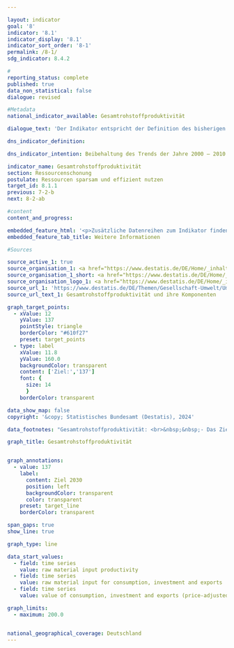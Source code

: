 ```yaml
---

layout: indicator        
goal: '8'        
indicator: '8.1'        
indicator_display: '8.1'        
indicator_sort_order: '8-1'        
permalink: /8-1/        
sdg_indicator: 8.4.2        

#
reporting_status: complete        
published: true        
data_non_statistical: false        
dialogue: revised

#Metadata        
national_indicator_available: Gesamtrohstoffproduktivität        

dialogue_text: 'Der Indikator entspricht der Definition des bisherigen Indikators 8.1, mit dem Unterschied, dass die Zeitreihe des hier vorgeschlagenen Indikators 2010 beginnt (statt bisher 2000). Die Daten des Indika-tors sind entsprechend auf das Basisjahr 2010 normiert (2010=100).<br>Begründung: Die Angaben zum Rohstoffeinsatz (Nenner des Indikators) wurden vor 2010 nur zu wenigen Berichtsjahren per Modellrechnung ermittelt und für die übrigen Jahre vor 2010 interpoliert. Zudem beruhen die Angaben vor 2010 auf einem Rechenmodell das mittlerweile methodisch und technisch überarbeitet wurde, weshalb methodische Verbesserungen in den Daten vor 2010 nicht mehr umgesetzt werden können.'

dns_indicator_definition:        

dns_indicator_intention: Beibehaltung des Trends der Jahre 2000 – 2010 bis 2030        

indicator_name: Gesamtrohstoffproduktivität        
section: Ressourcenschonung        
postulate: Ressourcen sparsam und effizient nutzen        
target_id: 8.1.1        
previous: 7-2-b        
next: 8-2-ab        

#content         
content_and_progress:         

embedded_feature_html: '<p>Zusätzliche Datenreihen zum Indikator finden Sie <a href="https://dns-indikatoren.de/public/AddInfos/de/8_1.pdf" target="_blank" >hier</a>.</p><br><small>Hinweis: PDF-Dokumente können Sie sich (je nach Browsereinstellung) direkt in Ihrem Browser anzeigen lassen oder Sie laden das PDF-Dokument herunter und öffnen es mit einem PDF-Reader Ihrer Wahl. Eine Anleitung wie Sie für ausgewählte Browser die entsprechende Einstellung ändern können, finden Sie <a href="https://dns-indikatoren.de/guidance/">hier</a>.</small>'
embedded_feature_tab_title: Weitere Informationen        

#Sources        

source_active_1: true
source_organisation_1: <a href="https://www.destatis.de/DE/Home/_inhalt.html" target="_blank">Statistisches Bundesamt</a>
source_organisation_1_short: <a href="https://www.destatis.de/DE/Home/_inhalt.html" target="_blank">Statistisches Bundesamt</a>
source_organisation_logo_1: <a href="https://www.destatis.de/DE/Home/_inhalt.html" target="_blank"><img src="https://dns-indikatoren.de/public/OrgImgDe/destatis.png" alt="Statistisches Bundesamt" title=" Klicken Sie hier um zur Homepage der Organisation Statistisches Bundesamt zu gelangen." style="height:60px; width:148px; border:transparent"/></a>
source_url_1: 'https://www.destatis.de/DE/Themen/Gesellschaft-Umwelt/Umwelt/UGR/rohstoffe-materialfluesse-wasser/Tabellen/gesamtrohstoff-produktivitaet.html'
source_url_text_1: Gesamtrohstoffproduktivität und ihre Komponenten      

graph_target_points:
  - xValue: 12
    yValue: 137
    pointStyle: triangle
    borderColor: "#610f27"
    preset: target_points
  - type: label
    xValue: 11.8
    yValue: 160.0
    backgroundColor: transparent
    content: ['Ziel:','137']
    font: {
      size: 14
      }
    borderColor: transparent        

data_show_map: false        
copyright: '&copy; Statistisches Bundesamt (Destatis), 2024'        

data_footnotes: "Gesamtrohstoffproduktivität: <br>&nbsp;&nbsp;- Das Ziel entspricht einer Beibehaltung des Trends der Jahre 2000&nbsp;bis 2010&nbsp;mit durchschnittlich rund 1,6&nbsp;% Steigerung pro Jahr. <br>&nbsp;&nbsp;- Ab 2010&nbsp;aufgrund methodischer Änderungen korrigierte Daten.<br>• Rohstoffeinsatz für Konsum, Investitionen und Exporte: Ab 2010&nbsp;aufgrund methodischer Änderungen korrigierte Daten.<br>• Wert von Konsum, Investitionen und Exporten (preisbereinigt): 2001&nbsp;bis 2007&nbsp;interpolierte Daten.<br>• 2021&nbsp;vorläufige Daten."        

graph_title: Gesamtrohstoffproduktivität        


graph_annotations:
  - value: 137
    label:
      content: Ziel 2030
      position: left
      backgroundColor: transparent
      color: transparent
    preset: target_line
    borderColor: transparent

span_gaps: true        
show_line: true        

graph_type: line        

data_start_values:
  - field: time series
    value: raw material input productivity
  - field: time series
    value: raw material input for consumption, investment and exports
  - field: time series
    value: value of consumption, investment and exports (price-adjusted)        

graph_limits:
  - maximum: 200.0        


national_geographical_coverage: Deutschland                
---
```

